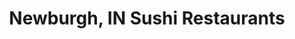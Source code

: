 ---
layout: city
title: Newburgh, IN Sushi Restaurants
permalink: /indiana/newburgh/
stateAbbr: IN
stateName: Indiana
cityName: Newburgh

---